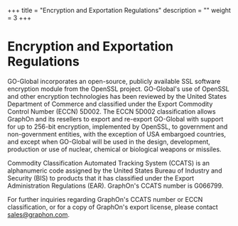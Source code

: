 +++
title = "Encryption and Exportation Regulations"
description = ""
weight = 3
+++
# Encryption and Exportation Regulations

GO-Global incorporates an open-source, publicly available SSL software encryption module from the OpenSSL project. GO-Global's use of OpenSSL and other encryption technologies has been reviewed by the United States Department of Commerce and classified under the Export Commodity Control Number (ECCN) 5D002. The ECCN 5D002 classification allows GraphOn and its resellers to export and re-export GO-Global with support for up to 256-bit encryption, implemented by OpenSSL, to government and non-government entities, with the exception of USA embargoed countries, and except when GO-Global will be used in the design, development, production or use of nuclear, chemical or biological weapons or missiles.

Commodity Classification Automated Tracking System (CCATS) is an alphanumeric code assigned by the United States Bureau of Industry and Security (BIS) to products that it has classified under the Export Administration Regulations (EAR). GraphOn's CCATS number is G066799.

For further inquiries regarding GraphOn's CCATS number or ECCN classification, or for a copy of GraphOn's export license, please contact sales@graphon.com.